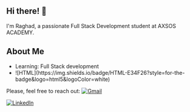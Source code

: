 

<h2>Hi there! 👋</h2>
I'm Raghad, a passionate Full Stack Development student at AXSOS ACADEMY. 
<h2>About Me</h2>
<ul>
 <li> Learning: Full Stack development</li>
 <li>![HTML](https://img.shields.io/badge/HTML-E34F26?style=for-the-badge&logo=html5&logoColor=white)
 </li>

 
</ul>

Please, feel free to reach out:
[![Gmail](https://example.com/gmail-icon.png)](mailto:your.email@gmail.com)

[![LinkedIn](https://example.com/linkedin-icon.png)](https://www.linkedin.com/in/your-linkedin-profile)






<!---
RaghadAbuRahma/RaghadAbuRahma is a ✨ special ✨ repository because its `README.md` (this file) appears on your GitHub profile.
You can click the Preview link to take a look at your changes.
--->
